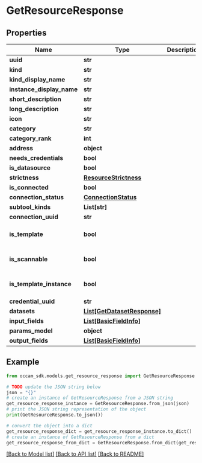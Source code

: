 # GetResourceResponse


## Properties

Name | Type | Description | Notes
------------ | ------------- | ------------- | -------------
**uuid** | **str** |  | 
**kind** | **str** |  | 
**kind_display_name** | **str** |  | 
**instance_display_name** | **str** |  | [optional] 
**short_description** | **str** |  | 
**long_description** | **str** |  | 
**icon** | **str** |  | 
**category** | **str** |  | 
**category_rank** | **int** |  | 
**address** | **object** |  | 
**needs_credentials** | **bool** |  | 
**is_datasource** | **bool** |  | 
**strictness** | [**ResourceStrictness**](ResourceStrictness.md) |  | 
**is_connected** | **bool** |  | 
**connection_status** | [**ConnectionStatus**](ConnectionStatus.md) |  | 
**subtool_kinds** | **List[str]** |  | [optional] 
**connection_uuid** | **str** |  | [optional] 
**is_template** | **bool** |  | [optional] [default to False]
**is_scannable** | **bool** |  | [optional] [default to False]
**is_template_instance** | **bool** |  | [optional] [default to False]
**credential_uuid** | **str** |  | [optional] 
**datasets** | [**List[GetDatasetResponse]**](GetDatasetResponse.md) |  | [optional] 
**input_fields** | [**List[BasicFieldInfo]**](BasicFieldInfo.md) |  | [optional] 
**params_model** | **object** |  | [optional] 
**output_fields** | [**List[BasicFieldInfo]**](BasicFieldInfo.md) |  | [optional] 

## Example

```python
from occam_sdk.models.get_resource_response import GetResourceResponse

# TODO update the JSON string below
json = "{}"
# create an instance of GetResourceResponse from a JSON string
get_resource_response_instance = GetResourceResponse.from_json(json)
# print the JSON string representation of the object
print(GetResourceResponse.to_json())

# convert the object into a dict
get_resource_response_dict = get_resource_response_instance.to_dict()
# create an instance of GetResourceResponse from a dict
get_resource_response_from_dict = GetResourceResponse.from_dict(get_resource_response_dict)
```
[[Back to Model list]](../README.md#documentation-for-models) [[Back to API list]](../README.md#documentation-for-api-endpoints) [[Back to README]](../README.md)


